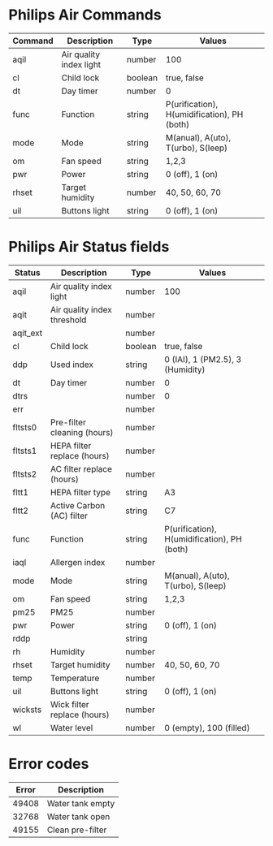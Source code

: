# Philips Air Commands

| Command  | Description                  | Type    | Values                                      |
|----------|------------------------------|---------|---------------------------------------------|
| aqil     | Air quality index light      | number  | 100                                         |
| cl       | Child lock                   | boolean | true, false                                 |
| dt       | Day timer                    | number  | 0                                           |
| func     | Function                     | string  | P(urification), H(umidification), PH (both) |
| mode     | Mode                         | string  | M(anual), A(uto), T(urbo), S(leep)          |
| om       | Fan speed                    | string  | 1,2,3                                       |
| pwr      | Power                        | string  | 0 (off), 1 (on)                             |
| rhset    | Target humidity              | number  | 40, 50, 60, 70                              |
| uil      | Buttons light                | string  | 0 (off), 1 (on)                             |

# Philips Air Status fields

| Status   | Description                  | Type    | Values                                      |
|----------|------------------------------|---------|---------------------------------------------|
| aqil     | Air quality index light      | number  | 100                                         |
| aqit     | Air quality index threshold  | number  |                                             |
| aqit_ext |                              | number  |                                             |
| cl       | Child lock                   | boolean | true, false                                 |
| ddp      | Used index                   | string  | 0 (IAI), 1 (PM2.5), 3 (Humidity)            |
| dt       | Day timer                    | number  | 0                                           |
| dtrs     |                              | number  | 0                                           |
| err      |                              | number  |                                             |
| fltsts0  | Pre-filter cleaning (hours)  | number  |                                             |
| fltsts1  | HEPA filter replace (hours)  | number  |                                             |
| fltsts2  | AC filter replace (hours)    | number  |                                             |
| fltt1    | HEPA filter type             | string  | A3                                          |
| fltt2    | Active Carbon (AC) filter    | string  | C7                                          |
| func     | Function                     | string  | P(urification), H(umidification), PH (both) |
| iaql     | Allergen index               | number  |                                             |
| mode     | Mode                         | string  | M(anual), A(uto), T(urbo), S(leep)          |
| om       | Fan speed                    | string  | 1,2,3                                       |
| pm25     | PM25                         | number  |                                             |
| pwr      | Power                        | string  | 0 (off), 1 (on)                             |
| rddp     |                              | string  |                                             |
| rh       | Humidity                     | number  |                                             |
| rhset    | Target humidity              | number  | 40, 50, 60, 70                              |
| temp     | Temperature                  | number  |                                             |
| uil      | Buttons light                | string  | 0 (off), 1 (on)                             |
| wicksts  | Wick filter replace (hours)  | number  |                                             |
| wl       | Water level                  | number  | 0 (empty), 100 (filled)                     |

# Error codes

| Error    | Description                  |
|----------|------------------------------|
| 49408    | Water tank empty             | 
| 32768    | Water tank open              |
| 49155    | Clean pre-filter             |
